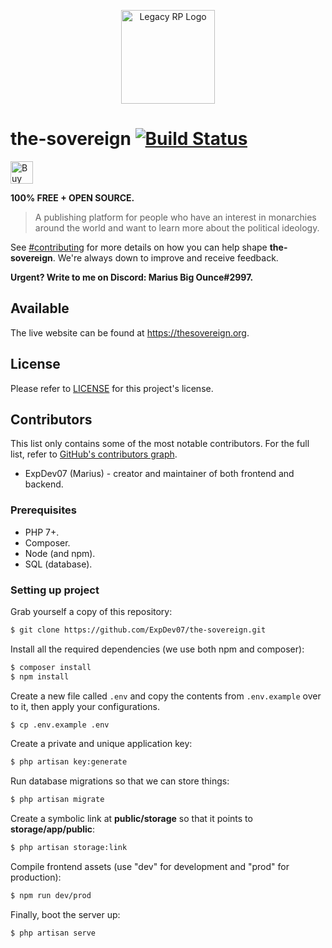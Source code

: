 <p align="center">
    <a href="https://legacy-roleplay.com" target="blank">
        <img src="https://upload.wikimedia.org/wikipedia/commons/2/25/Simple_gold_crown.svg" height="150px" width="150px" alt="Legacy RP Logo" />
    </a>
</p>

# the-sovereign [![Build Status](https://travis-ci.com/ExpDev07/the-sovereign.svg?branch=master)](https://travis-ci.com/ExpDev07/the-sovereign)


<p>
    <a href='https://ko-fi.com/C1C510DUQ' target='_blank'>
	<img height='36' style='border:0px;height:36px;' src='https://az743702.vo.msecnd.net/cdn/kofi3.png?v=2' border='0' alt='Buy Me a Coffee at ko-fi.com' />
    </a>
</p>

<strong>100% FREE + OPEN SOURCE.</strong>

> A publishing platform for people who have an interest in monarchies around the world and want to learn more about the political ideology. 

See [#contributing](#Contributing) for more details on how you can help shape **the-sovereign**. We're always down to improve and receive feedback.

**Urgent? Write to me on Discord: Marius Big Ounce#2997.**

## Available
The live website can be found at https://thesovereign.org.

## License
Please refer to [LICENSE](https://github.com/ExpDev07/the-sovereign/blob/master/LICENSE) for this project's license.

## Contributors
This list only contains some of the most notable contributors. For the full list, refer to [GitHub's contributors graph](https://github.com/ExpDev07/the-sovereign/graphs/contributors).
* ExpDev07 (Marius) - creator and maintainer of both frontend and backend.

### Prerequisites
* PHP 7+.
* Composer.
* Node (and npm).
* SQL (database).

### Setting up project
Grab yourself a copy of this repository:
```bash
$ git clone https://github.com/ExpDev07/the-sovereign.git
```

Install all the required dependencies (we use both npm and composer):
```bash
$ composer install
$ npm install
```

Create a new file called ``.env`` and copy the contents from ``.env.example`` over to it, then apply your configurations.
```bash
$ cp .env.example .env
```

Create a private and unique application key:
```bash
$ php artisan key:generate
```

Run database migrations so that we can store things:
```bash
$ php artisan migrate
```

Create a symbolic link at **public/storage** so that it points to **storage/app/public**:
```bash
$ php artisan storage:link
```

Compile frontend assets (use "dev" for development and "prod" for production):
```bash
$ npm run dev/prod
```

Finally, boot the server up:
```bash
$ php artisan serve
```
